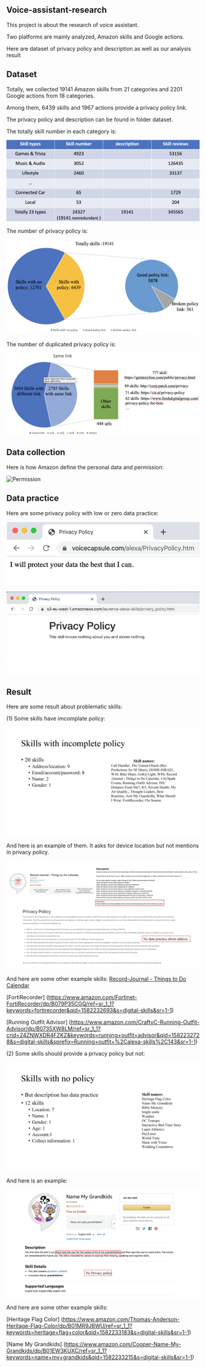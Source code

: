 ## Voice-assistant-research

This project is about the research of voice assistant.

Two platforms are mainly analyzed, Amazon skills and Google actions. 

Here are dataset of privacy policy and description as well as our analysis result


## Dataset

Totally, we collected 19141 Amazon skills from 21 categories and 2201 Google actions from 18 categories. 

Among them, 6439 skills and 1967 actions provide a privacy policy link. 

The privacy policy and description can be found in folder dataset.

The totally skill number in each category is:

![Skill number of Alexa](https://github.com/voice-assistant-research/voice-assistant/blob/master/dataset/image/skill_number.png)

The number of privacy policy is:


![Number of privacy policy](https://github.com/voice-assistant-research/voice-assistant/blob/master/dataset/image/goodpolicy.png)

The number of duplicated privacy policy is:

![Number of duplicated privacy policy](https://github.com/voice-assistant-research/voice-assistant/blob/master/dataset/image/samepolicy.png)


## Data collection

Here is how Amazon define the personal data and permission:

![Permission](https://github.com/voice-assistant-research/voice-assistant/blob/master/dataset/image/permission.png)

## Data practice
Here are some privacy policy with low or zero data practice:

![Types of good privacy policy page](https://github.com/voice-assistant-research/voice-assistant/blob/master/dataset/image/example2.png)

![Types of good privacy policy page](https://github.com/voice-assistant-research/voice-assistant/blob/master/dataset/image/example3.png)

## Result


Here are some result about problematic skills:

(1) Some skills have imcomplate policy:

![Types of inomplete skills](https://github.com/voice-assistant-research/voice-assistant/blob/master/dataset/image/p1e2645pm31q6811eb1d2814sehq4-17.jpg)

And here is an example of them. It asks for device location but not mentions in privacy policy.

![Example of incomplete skill](https://github.com/voice-assistant-research/voice-assistant/blob/master/dataset/image/p1e2645pm31q6811eb1d2814sehq4-19.jpg)

And here are some other example skills:
[Record-Journal - Things to Do Calendar](https://www.amazon.com/Record-Journal-Things-to-Do-Calendar/dp/B07NC478M9/ref=sr_1_1?keywords=record+journal&qid=1582232641&s=digital-skills&sr=1-1)

[FortiRecorder]
(https://www.amazon.com/Fortinet-FortiRecorder/dp/B079P35CGQ/ref=sr_1_1?keywords=fortirecorder&qid=1582232693&s=digital-skills&sr=1-1)

[Running Outfit Advisor]
(https://www.amazon.com/CraftyC-Running-Outfit-Advisor/dp/B0735XW8LM/ref=sr_1_1?crid=24ZNWXDR4FZKZ&keywords=running+outfit+advisor&qid=1582232728&s=digital-skills&sprefix=Running+outfit+%2Calexa-skills%2C143&sr=1-1)



(2) Some skills should provide a privacy policy but not:

![Types of no_policy skills](https://github.com/voice-assistant-research/voice-assistant/blob/master/dataset/image/p1e2645pm31q6811eb1d2814sehq4-24.jpg)

And here is an example:

![Example of no_policy skill](https://github.com/voice-assistant-research/voice-assistant/blob/master/dataset/image/p1e2645pm31q6811eb1d2814sehq4-27.jpg)

And here are some other example skills:

[Heritage Flag Color]
(https://www.amazon.com/Thomas-Anderson-Heritage-Flag-Color/dp/B01MR9JBWU/ref=sr_1_1?keywords=heritage+flag+color&qid=1582233183&s=digital-skills&sr=1-1)

[Name My Grandkids]
(https://www.amazon.com/Cooper-Name-My-Grandkids/dp/B01EW3KUXC/ref=sr_1_1?keywords=name+my+grandkids&qid=1582233215&s=digital-skills&sr=1-1)
